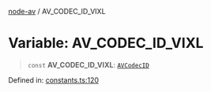 [node-av](../globals.md) / AV\_CODEC\_ID\_VIXL

# Variable: AV\_CODEC\_ID\_VIXL

> `const` **AV\_CODEC\_ID\_VIXL**: [`AVCodecID`](../type-aliases/AVCodecID.md)

Defined in: [constants.ts:120](https://github.com/seydx/av/blob/f8631fc881b394300b1479f511d55cf1c370a87f/src/constants/constants.ts#L120)
